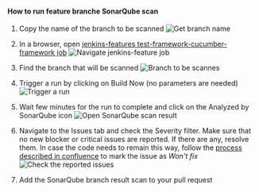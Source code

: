 #### How to run feature branche SonarQube scan 
1. Copy the name of the branch to be scanned
![Get branch name](../images/sonarqube-get-branch-name.jpg)

1. In a browser, open [jenkins-features test-framework-cucumber-framework job][1]
![Navigate jenkins-feature job](../images/sonarqube-jenkins-features-job.jpg)

1. Find the branch that will be scanned
![Branch to be scannes](../images/sonarqube-navigate-to-branch.jpg)

1. Trigger a run by clicking on Build Now (no parameters are needed)
![Trigger a run](../images/sonarqube-trigger-run.jpg)

1. Wait few minutes for the run to complete and click on the Analyzed by SonarQube icon
![Open SonarQube scan result](../images/sonarqube-navigate-to-project.jpg)

1. Navigate to the Issues tab and check the Severity filter. Make sure that no new blocker or critical issues are reported.
If there are any, resolve them. In case the code needs to remain this way, follow the [process described in confluence][2] to mark the issue as *Won't fix*
![Check the reported issues](../images/sonarqube-check-reported-issues.jpg)

1. Add the SonarQube branch result scan to your pull request

[1]: https://jenkins-features-mars.cd.genesaas.io/job/test-framework-cucumber-common/ "jenkins-features"
[2]: https://confluenceglobal.experian.local/confluence/pages/viewpage.action?pageId=345149843 "sonarqube-mark-issue-won't-fix" 